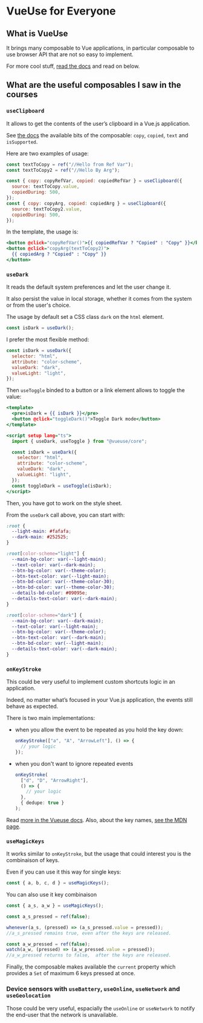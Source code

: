 # VueUse for Everyone

## What is VueUse

It brings many composable to Vue applications, in particular composable to use browser API that are not so easy to implement.

For more cool stuff, [read the docs](https://vueuse.org/) and read on below.

## What are the useful composables I saw in the courses

### `useClipboard`

It allows to get the contents of the user’s clipboard in a Vue.js application.

See [the docs](https://vueuse.org/core/useClipboard/) the available bits of the composable: `copy`, `copied`, `text` and `isSupported`.

Here are two examples of usage:

```javascript
const textToCopy = ref("//Hello from Ref Var");
const textToCopy2 = ref("//Hello By Arg");

const { copy: copyRefVar, copied: copiedRefVar } = useClipboard({
  source: textToCopy.value,
  copiedDuring: 500,
});
const { copy: copyArg, copied: copiedArg } = useClipboard({
  source: textToCopy2.value,
  copiedDuring: 500,
});
```

In the template, the usage is:

```htm
<button @click="copyRefVar()">{{ copiedRefVar ? "Copied" : "Copy" }}</button>
<button @click="copyArg(textToCopy2)">
  {{ copiedArg ? "Copied" : "Copy" }}
</button>
```

### `useDark`

It reads the default system preferences and let the user change it.

It also persist the value in local storage, whether it comes from the system or from the user's choice.

The usage by default set a CSS class `dark` on the `html` element.

```javascript
const isDark = useDark();
```

I prefer the most flexible method:

```javascript
const isDark = useDark({
  selector: "html",
  attribute: "color-scheme",
  valueDark: "dark",
  valueLight: "light",
});
```

Then `useToggle` binded to a button or a link element allows to toggle the value:

```htm
<template>
  <pre>isDark = {{ isDark }}</pre>
  <button @click="toggleDark()">Toggle Dark mode</button>
</template>

<script setup lang="ts">
  import { useDark, useToggle } from "@vueuse/core";

  const isDark = useDark({
    selector: "html",
    attribute: "color-scheme",
    valueDark: "dark",
    valueLight: "light",
  });
  const toggleDark = useToggle(isDark);
</script>
```

Then, you have got to work on the style sheet.

From the `useDark` call above, you can start with:

```css
:root {
  --light-main: #fafafa;
  --dark-main: #252525;
}

:root[color-scheme="light"] {
  --main-bg-color: var(--light-main);
  --text-color: var(--dark-main);
  --btn-bg-color: var(--theme-color);
  --btn-text-color: var(--light-main);
  --btn-bd-color: var(--theme-color-30);
  --btn-bd-color: var(--theme-color-30);
  --details-bd-color: #09095e;
  --details-text-color: var(--dark-main);
}

:root[color-scheme="dark"] {
  --main-bg-color: var(--dark-main);
  --text-color: var(--light-main);
  --btn-bg-color: var(--theme-color);
  --btn-text-color: var(--dark-main);
  --btn-bd-color: var(--light-main);
  --details-text-color: var(--dark-main);
}
```

### `onKeyStroke`

This could be very useful to implement custom shortcuts logic in an application.

Indeed, no matter what’s focused in your Vue.js application, the events still behave as expected.

There is two main implementations:

- when you allow the event to be repeated as you hold the key down:

  ```typescript
  onKeyStroke(["a", "A", "ArrowLeft"], () => {
    // your logic
  });
  ```

- when you don't want to ignore repeated events

  ```typescript
  onKeyStroke(
    ["d", "D", "ArrowRight"],
    () => {
      // your logic
    },
    { dedupe: true }
  );
  ```

Read [more in the Vueuse docs](https://vueuse.org/core/onKeyStroke). Also, about the key names, [see the MDN page](https://developer.mozilla.org/en-US/docs/Web/API/UI_Events/Keyboard_event_key_values).

### `useMagicKeys`

It works similar to `onKeyStroke`, but the usage that could interest you is the combinaison of keys.

Even if you can use it this way for single keys:

```javascript
const { a, b, c, d } = useMagicKeys();
```

You can also use it key combinaison

```javascript
const { a_s, a_w } = useMagicKeys();

const a_s_pressed = ref(false);

whenever(a_s, (pressed) => (a_s_pressed.value = pressed));
//a_s_pressed remains true, even after the keys are released.

const a_w_pressed = ref(false);
watch(a_w, (pressed) => (a_w_pressed.value = pressed));
//a_w_pressed returns to false,  after the keys are released.
```

Finally, the composable makes available the `current` property which provides a `Set` of maximum 6 keys pressed at once.

### Device sensors with `useBattery`, `useOnline`, `useNetwork` and `useGeolocation`

Those could be very useful, espacially the `useOnline` or `useNetwork` to notify the end-user that the network is unavailable.
